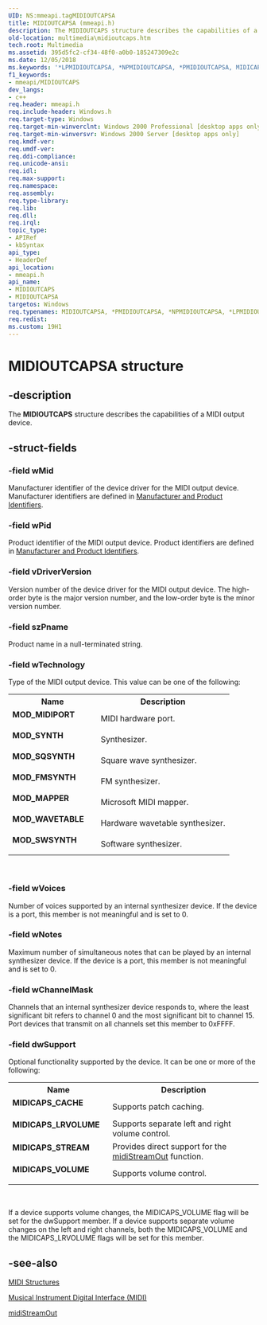 ```yaml
---
UID: NS:mmeapi.tagMIDIOUTCAPSA
title: MIDIOUTCAPSA (mmeapi.h)
description: The MIDIOUTCAPS structure describes the capabilities of a MIDI output device.
old-location: multimedia\midioutcaps.htm
tech.root: Multimedia
ms.assetid: 395d5fc2-cf34-48f0-a0b0-185247309e2c
ms.date: 12/05/2018
ms.keywords: '*LPMIDIOUTCAPSA, *NPMIDIOUTCAPSA, *PMIDIOUTCAPSA, MIDICAPS_CACHE, MIDICAPS_LRVOLUME, MIDICAPS_STREAM, MIDICAPS_VOLUME, MIDIOUTCAPS, MIDIOUTCAPS structure [Windows Multimedia], MIDIOUTCAPSA, MOD_FMSYNTH, MOD_MAPPER, MOD_MIDIPORT, MOD_SQSYNTH, MOD_SWSYNTH, MOD_SYNTH, MOD_WAVETABLE, _win32_MIDIOUTCAPS_str, midioutcaps_tag, mmeapi/MIDIOUTCAPS, multimedia.midioutcaps, tagMIDIOUTCAPSA, tagMIDIOUTCAPSW'
f1_keywords:
- mmeapi/MIDIOUTCAPS
dev_langs:
- c++
req.header: mmeapi.h
req.include-header: Windows.h
req.target-type: Windows
req.target-min-winverclnt: Windows 2000 Professional [desktop apps only]
req.target-min-winversvr: Windows 2000 Server [desktop apps only]
req.kmdf-ver: 
req.umdf-ver: 
req.ddi-compliance: 
req.unicode-ansi: 
req.idl: 
req.max-support: 
req.namespace: 
req.assembly: 
req.type-library: 
req.lib: 
req.dll: 
req.irql: 
topic_type:
- APIRef
- kbSyntax
api_type:
- HeaderDef
api_location:
- mmeapi.h
api_name:
- MIDIOUTCAPS
- MIDIOUTCAPSA
targetos: Windows
req.typenames: MIDIOUTCAPSA, *PMIDIOUTCAPSA, *NPMIDIOUTCAPSA, *LPMIDIOUTCAPSA
req.redist: 
ms.custom: 19H1
---
```


# MIDIOUTCAPSA structure


## -description



The <b>MIDIOUTCAPS</b> structure describes the capabilities of a MIDI output device.




## -struct-fields




### -field wMid

Manufacturer identifier of the device driver for the MIDI output device. Manufacturer identifiers are defined in <a href="https://docs.microsoft.com/windows/desktop/Multimedia/manufacturer-and-product-identifiers">Manufacturer and Product Identifiers</a>.


### -field wPid

Product identifier of the MIDI output device. Product identifiers are defined in <a href="https://docs.microsoft.com/windows/desktop/Multimedia/manufacturer-and-product-identifiers">Manufacturer and Product Identifiers</a>.


### -field vDriverVersion

Version number of the device driver for the MIDI output device. The high-order byte is the major version number, and the low-order byte is the minor version number.


### -field szPname

Product name in a null-terminated string.


### -field wTechnology

Type of the MIDI output device. This value can be one of the following:

<table>
<tr>
<th>Name</th>
<th>Description</th>
</tr>
<tr>
<td width="40%"><a id="MOD_MIDIPORT"></a><a id="mod_midiport"></a><dl>
<dt><b>MOD_MIDIPORT</b></dt>
</dl>
</td>
<td width="60%">
MIDI hardware port.

</td>
</tr>
<tr>
<td width="40%"><a id="MOD_SYNTH"></a><a id="mod_synth"></a><dl>
<dt><b>MOD_SYNTH</b></dt>
</dl>
</td>
<td width="60%">
Synthesizer.

</td>
</tr>
<tr>
<td width="40%"><a id="MOD_SQSYNTH"></a><a id="mod_sqsynth"></a><dl>
<dt><b>MOD_SQSYNTH</b></dt>
</dl>
</td>
<td width="60%">
Square wave synthesizer.

</td>
</tr>
<tr>
<td width="40%"><a id="MOD_FMSYNTH"></a><a id="mod_fmsynth"></a><dl>
<dt><b>MOD_FMSYNTH</b></dt>
</dl>
</td>
<td width="60%">
FM synthesizer.

</td>
</tr>
<tr>
<td width="40%"><a id="MOD_MAPPER"></a><a id="mod_mapper"></a><dl>
<dt><b>MOD_MAPPER</b></dt>
</dl>
</td>
<td width="60%">
Microsoft MIDI mapper.

</td>
</tr>
<tr>
<td width="40%"><a id="MOD_WAVETABLE"></a><a id="mod_wavetable"></a><dl>
<dt><b>MOD_WAVETABLE</b></dt>
</dl>
</td>
<td width="60%">
Hardware wavetable synthesizer.

</td>
</tr>
<tr>
<td width="40%"><a id="MOD_SWSYNTH"></a><a id="mod_swsynth"></a><dl>
<dt><b>MOD_SWSYNTH</b></dt>
</dl>
</td>
<td width="60%">
Software synthesizer.

</td>
</tr>
</table>
 


### -field wVoices

Number of voices supported by an internal synthesizer device. If the device is a port, this member is not meaningful and is set to 0.


### -field wNotes

Maximum number of simultaneous notes that can be played by an internal synthesizer device. If the device is a port, this member is not meaningful and is set to 0.


### -field wChannelMask

Channels that an internal synthesizer device responds to, where the least significant bit refers to channel 0 and the most significant bit to channel 15. Port devices that transmit on all channels set this member to 0xFFFF.


### -field dwSupport

Optional functionality supported by the device. It can be one or more of the following:

<table>
<tr>
<th>Name</th>
<th>Description</th>
</tr>
<tr>
<td width="40%"><a id="MIDICAPS_CACHE"></a><a id="midicaps_cache"></a><dl>
<dt><b>MIDICAPS_CACHE</b></dt>
</dl>
</td>
<td width="60%">
Supports patch caching.

</td>
</tr>
<tr>
<td width="40%"><a id="MIDICAPS_LRVOLUME"></a><a id="midicaps_lrvolume"></a><dl>
<dt><b>MIDICAPS_LRVOLUME</b></dt>
</dl>
</td>
<td width="60%">
Supports separate left and right volume control.

</td>
</tr>
<tr>
<td width="40%"><a id="MIDICAPS_STREAM"></a><a id="midicaps_stream"></a><dl>
<dt><b>MIDICAPS_STREAM</b></dt>
</dl>
</td>
<td width="60%">
Provides direct support for the <a href="https://docs.microsoft.com/previous-versions/dd798487(v=vs.85)">midiStreamOut</a> function.

</td>
</tr>
<tr>
<td width="40%"><a id="MIDICAPS_VOLUME"></a><a id="midicaps_volume"></a><dl>
<dt><b>MIDICAPS_VOLUME</b></dt>
</dl>
</td>
<td width="60%">
Supports volume control.

</td>
</tr>
</table>
 

If a device supports volume changes, the MIDICAPS_VOLUME flag will be set for the dwSupport member. If a device supports separate volume changes on the left and right channels, both the MIDICAPS_VOLUME and the MIDICAPS_LRVOLUME flags will be set for this member.


## -see-also




<a href="https://docs.microsoft.com/windows/desktop/Multimedia/midi-structures">MIDI Structures</a>



<a href="https://docs.microsoft.com/windows/desktop/Multimedia/musical-instrument-digital-interface--midi">Musical Instrument Digital Interface (MIDI)</a>



<a href="https://docs.microsoft.com/previous-versions/dd798487(v=vs.85)">midiStreamOut</a>
 

 

